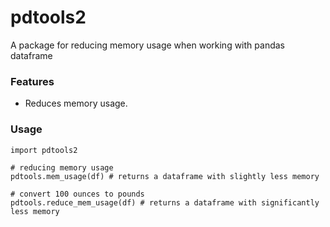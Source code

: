 # pdtools2

A package for reducing memory usage when working with pandas dataframe



### Features

- Reduces memory usage.

### Usage

```
import pdtools2

# reducing memory usage
pdtools.mem_usage(df) # returns a dataframe with slightly less memory

# convert 100 ounces to pounds
pdtools.reduce_mem_usage(df) # returns a dataframe with significantly less memory
```
